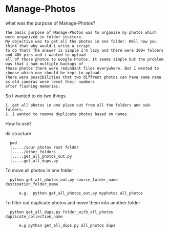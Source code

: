 # Manage-Photos

what was the purpose of Manage-Photos?

    The basic purpose of Manage-Photos was to organize my photos which were organized in folder stucture. 
    My objective was to get all the photos in one folder. Well now you think that why would i write a script
    to do that? The answer is simple I'm lazy and there were 300+ folders and 40k pics and i wanted to upload
    all of those photos to Google Photos. It seems simple but the problem was that i had multiple backups of 
    those photos there were redundant files everywhere. But I wanted to choose which one should be kept to upload.
    There were possibilities that two diffrent photos can have same name as old cameras were reset their numbers 
    after flashing memories.

So I wanted to do two things

    1. get all photos in one place out from all the folders and sub-folders.
    2. I wanted to remove duplicate photos based on names.

How to use?

  dir structure

      pwd
      |...../your photos root folder
      |...../other folders
      |.....get_all_photos_out.py
      |.....get_all_dups.py
  
  To move all photos in one folder
      
      python get_all_photos_out.py source_folder_name destination_folder_name
      
          e.g.  python get_all_photos_out.py myphotos all_photos
  To filter out duplicate photos and move them into another folder
      
      python get_all_dups.py folder_with_all_photos duplicate_collection_name
          
          e.g python get_all_dups.py all_photos dups
